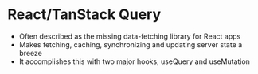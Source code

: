 # React/TanStack Query

- Often described as the missing data-fetching library for React apps
- Makes fetching, caching, synchronizing and updating server state a breeze
- It accomplishes this with two major hooks, useQuery and useMutation
